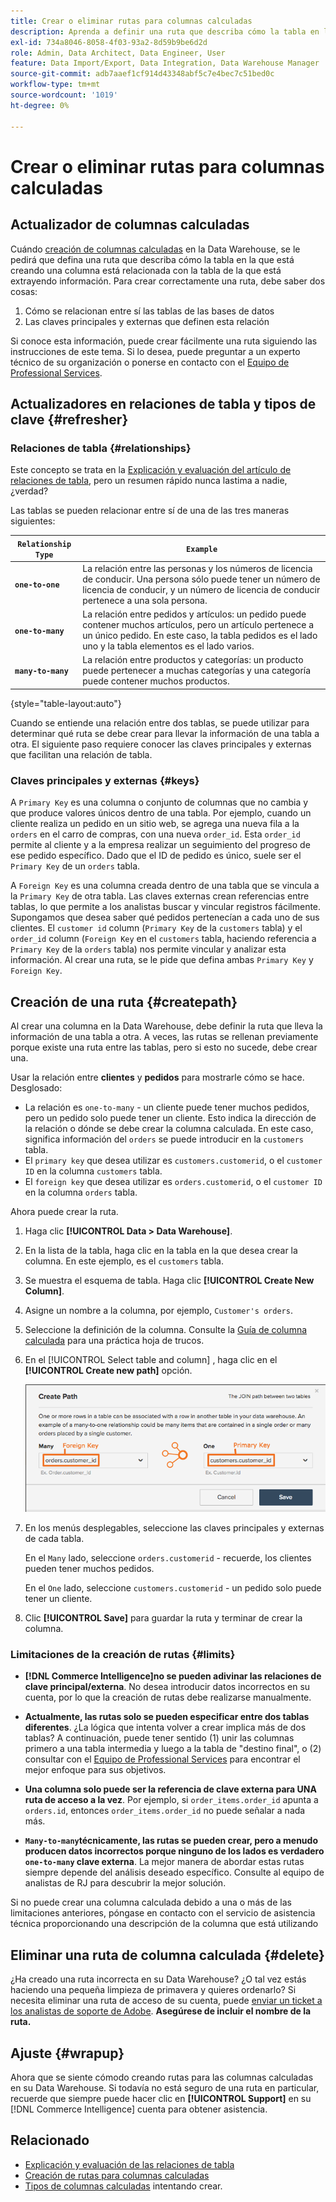 ```yaml
---
title: Crear o eliminar rutas para columnas calculadas
description: Aprenda a definir una ruta que describa cómo la tabla en la que está creando una columna está relacionada con la tabla de la que está extrayendo información.
exl-id: 734a8046-8058-4f03-93a2-8d59b9be6d2d
role: Admin, Data Architect, Data Engineer, User
feature: Data Import/Export, Data Integration, Data Warehouse Manager
source-git-commit: adb7aaef1cf914d43348abf5c7e4bec7c51bed0c
workflow-type: tm+mt
source-wordcount: '1019'
ht-degree: 0%

---
```


# Crear o eliminar rutas para columnas calculadas

## Actualizador de columnas calculadas

Cuándo [creación de columnas calculadas](../data-warehouse-mgr/creating-calculated-columns.md) en la Data Warehouse, se le pedirá que defina una ruta que describa cómo la tabla en la que está creando una columna está relacionada con la tabla de la que está extrayendo información. Para crear correctamente una ruta, debe saber dos cosas:

1. Cómo se relacionan entre sí las tablas de las bases de datos
1. Las claves principales y externas que definen esta relación

Si conoce esta información, puede crear fácilmente una ruta siguiendo las instrucciones de este tema. Si lo desea, puede preguntar a un experto técnico de su organización o ponerse en contacto con el [Equipo de Professional Services](https://experienceleague.adobe.com/docs/commerce-knowledge-base/kb/troubleshooting/miscellaneous/mbi-service-policies.html).

## Actualizadores en relaciones de tabla y tipos de clave {#refresher}

### Relaciones de tabla {#relationships}

Este concepto se trata en la [Explicación y evaluación del artículo de relaciones de tabla](../../data-analyst/data-warehouse-mgr/table-relationships.md), pero un resumen rápido nunca lastima a nadie, ¿verdad?

Las tablas se pueden relacionar entre sí de una de las tres maneras siguientes:

| **`Relationship Type`** | **`Example`** |
|-----|-----|
| **`one-to-one`** | La relación entre las personas y los números de licencia de conducir. Una persona sólo puede tener un número de licencia de conducir, y un número de licencia de conducir pertenece a una sola persona. |
| **`one-to-many`** | La relación entre pedidos y artículos: un pedido puede contener muchos artículos, pero un artículo pertenece a un único pedido. En este caso, la tabla pedidos es el lado uno y la tabla elementos es el lado varios. |
| **`many-to-many`** | La relación entre productos y categorías: un producto puede pertenecer a muchas categorías y una categoría puede contener muchos productos. |

{style="table-layout:auto"}

Cuando se entiende una relación entre dos tablas, se puede utilizar para determinar qué ruta se debe crear para llevar la información de una tabla a otra. El siguiente paso requiere conocer las claves principales y externas que facilitan una relación de tabla.

### Claves principales y externas {#keys}

A `Primary Key` es una columna o conjunto de columnas que no cambia y que produce valores únicos dentro de una tabla. Por ejemplo, cuando un cliente realiza un pedido en un sitio web, se agrega una nueva fila a la `orders` en el carro de compras, con una nueva `order_id`. Esta `order_id` permite al cliente y a la empresa realizar un seguimiento del progreso de ese pedido específico. Dado que el ID de pedido es único, suele ser el `Primary Key` de un `orders` tabla.

A `Foreign Key` es una columna creada dentro de una tabla que se vincula a la `Primary Key` de otra tabla. Las claves externas crean referencias entre tablas, lo que permite a los analistas buscar y vincular registros fácilmente. Supongamos que desea saber qué pedidos pertenecían a cada uno de sus clientes. El `customer id` column (`Primary Key` de la `customers` tabla) y el `order_id` column (`Foreign Key` en el `customers` tabla, haciendo referencia a `Primary Key` de la `orders` tabla) nos permite vincular y analizar esta información. Al crear una ruta, se le pide que defina ambas `Primary Key` y `Foreign Key`.

## Creación de una ruta {#createpath}

Al crear una columna en la Data Warehouse, debe definir la ruta que lleva la información de una tabla a otra. A veces, las rutas se rellenan previamente porque existe una ruta entre las tablas, pero si esto no sucede, debe crear una.

Usar la relación entre **clientes** y **pedidos** para mostrarle cómo se hace. Desglosado:

* La relación es `one-to-many` - un cliente puede tener muchos pedidos, pero un pedido solo puede tener un cliente. Esto indica la dirección de la relación o dónde se debe crear la columna calculada. En este caso, significa información del `orders` se puede introducir en la `customers` tabla.
* El `primary key` que desea utilizar es `customers.customerid`, o el `customer ID` en la columna `customers` tabla.
* El `foreign key` que desea utilizar es `orders.customerid`, o el `customer ID` en la columna `orders` tabla.

Ahora puede crear la ruta.

1. Haga clic **[!UICONTROL Data > Data Warehouse]**.
1. En la lista de la tabla, haga clic en la tabla en la que desea crear la columna. En este ejemplo, es el `customers` tabla.
1. Se muestra el esquema de tabla. Haga clic **[!UICONTROL Create New Column]**.
1. Asigne un nombre a la columna, por ejemplo, `Customer's orders`.
1. Seleccione la definición de la columna. Consulte la [Guía de columna calculada](../data-warehouse-mgr/creating-calculated-columns.md) para una práctica hoja de trucos.
1. En el [!UICONTROL Select table and column] , haga clic en el **[!UICONTROL Create new path]** opción.

   ![Creación de rutas para columnas calculadas modales](../../assets/Creating_Paths_modal.png)

1. En los menús desplegables, seleccione las claves principales y externas de cada tabla.

   En el `Many` lado, seleccione `orders.customerid` - recuerde, los clientes pueden tener muchos pedidos.

   En el `One` lado, seleccione `customers.customerid` - un pedido solo puede tener un cliente.

1. Clic **[!UICONTROL Save]** para guardar la ruta y terminar de crear la columna.

### Limitaciones de la creación de rutas {#limits}

* **[!DNL Commerce Intelligence]no se pueden adivinar las relaciones de clave principal/externa**. No desea introducir datos incorrectos en su cuenta, por lo que la creación de rutas debe realizarse manualmente.

* **Actualmente, las rutas solo se pueden especificar entre dos tablas diferentes**. ¿La lógica que intenta volver a crear implica más de dos tablas? A continuación, puede tener sentido (1) unir las columnas primero a una tabla intermedia y luego a la tabla de &quot;destino final&quot;, o (2) consultar con el [Equipo de Professional Services](https://experienceleague.adobe.com/docs/commerce-knowledge-base/kb/troubleshooting/miscellaneous/mbi-service-policies.html) para encontrar el mejor enfoque para sus objetivos.

* **Una columna solo puede ser la referencia de clave externa para UNA ruta de acceso a la vez**. Por ejemplo, si `order_items.order_id` apunta a `orders.id`, entonces `order_items.order_id` no puede señalar a nada más.

* **`Many-to-many`técnicamente, las rutas se pueden crear, pero a menudo producen datos incorrectos porque ninguno de los lados es verdadero `one-to-many` clave externa**. La mejor manera de abordar estas rutas siempre depende del análisis deseado específico. Consulte al equipo de analistas de RJ para descubrir la mejor solución.

Si no puede crear una columna calculada debido a una o más de las limitaciones anteriores, póngase en contacto con el servicio de asistencia técnica proporcionando una descripción de la columna que está utilizando

## Eliminar una ruta de columna calculada {#delete}

¿Ha creado una ruta incorrecta en su Data Warehouse? ¿O tal vez estás haciendo una pequeña limpieza de primavera y quieres ordenarlo? Si necesita eliminar una ruta de acceso de su cuenta, puede [enviar un ticket a los analistas de soporte de Adobe](../../guide-overview.md#Submitting-a-Support-Ticket). **Asegúrese de incluir el nombre de la ruta.**

## Ajuste {#wrapup}

Ahora que se siente cómodo creando rutas para las columnas calculadas en su Data Warehouse. Si todavía no está seguro de una ruta en particular, recuerde que siempre puede hacer clic en **[!UICONTROL Support]** en su [!DNL Commerce Intelligence] cuenta para obtener asistencia.

## Relacionado

* [Explicación y evaluación de las relaciones de tabla](../data-warehouse-mgr/table-relationships.md)
* [Creación de rutas para columnas calculadas](../data-warehouse-mgr/create-paths-calc-columns.md)
* [Tipos de columnas calculadas](../data-warehouse-mgr/calc-column-types.md) intentando crear.
